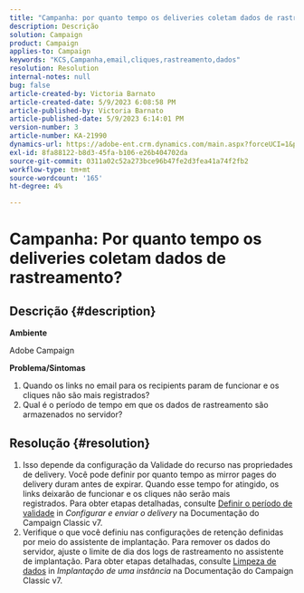 ```yaml
---
title: "Campanha: por quanto tempo os deliveries coletam dados de rastreamento?"
description: Descrição
solution: Campaign
product: Campaign
applies-to: Campaign
keywords: "KCS,Campanha,email,cliques,rastreamento,dados"
resolution: Resolution
internal-notes: null
bug: false
article-created-by: Victoria Barnato
article-created-date: 5/9/2023 6:08:58 PM
article-published-by: Victoria Barnato
article-published-date: 5/9/2023 6:14:01 PM
version-number: 3
article-number: KA-21990
dynamics-url: https://adobe-ent.crm.dynamics.com/main.aspx?forceUCI=1&pagetype=entityrecord&etn=knowledgearticle&id=d76b8b90-94ee-ed11-8849-6045bd006b25
exl-id: 8fa88122-b8d3-45fa-b106-e26b404702da
source-git-commit: 0311a02c52a273bce96b47fe2d3fea41a74f2fb2
workflow-type: tm+mt
source-wordcount: '165'
ht-degree: 4%

---
```


# Campanha: Por quanto tempo os deliveries coletam dados de rastreamento?

## Descrição {#description}


<b>Ambiente</b>

Adobe Campaign

<b>Problema/Sintomas</b>

1. Quando os links no email para os recipients param de funcionar e os cliques não são mais registrados?
2. Qual é o período de tempo em que os dados de rastreamento são armazenados no servidor?



## Resolução {#resolution}


1. Isso depende da configuração da Validade do recurso nas propriedades de delivery. Você pode definir por quanto tempo as mirror pages do delivery duram antes de expirar. Quando esse tempo for atingido, os links deixarão de funcionar e os cliques não serão mais registrados. Para obter etapas detalhadas, consulte [Definir o período de validade](https://experienceleague.adobe.com/docs/campaign-classic/using/sending-messages/key-steps-when-creating-a-delivery/steps-sending-the-delivery.html?lang=en#defining-validity-period) in *Configurar e enviar o delivery* na Documentação do Campaign Classic v7.
2. Verifique o que você definiu nas configurações de retenção definidas por meio do assistente de implantação. Para remover os dados do servidor, ajuste o limite de dia dos logs de rastreamento no assistente de implantação. Para obter etapas detalhadas, consulte [Limpeza de dados](https://experienceleague.adobe.com/docs/campaign-classic/using/installing-campaign-classic/initial-configuration/deploying-an-instance.html?lang=en#purging-data) in *Implantação de uma instância* na Documentação do Campaign Classic v7.
